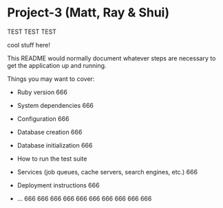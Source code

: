 # Project-3 (Matt, Ray & Shui)

TEST TEST TEST

cool stuff here!

This README would normally document whatever steps are necessary to get the
application up and running.

Things you may want to cover:

* Ruby version 666

* System dependencies 666

* Configuration 666

* Database creation 666

* Database initialization 666

* How to run the test suite

* Services (job queues, cache servers, search engines, etc.) 666

* Deployment instructions 666

* ... 666 666 666 666 666 666 666 666 666 666
